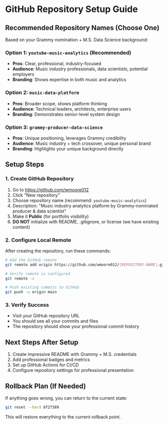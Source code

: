 # GitHub Repository Setup Guide

## Recommended Repository Names (Choose One)

Based on your Grammy nomination + M.S. Data Science background:

### Option 1: `youtube-music-analytics` (Recommended)
- **Pros**: Clear, professional, industry-focused
- **Audience**: Music industry professionals, data scientists, potential employers
- **Branding**: Shows expertise in both music and analytics

### Option 2: `music-data-platform`
- **Pros**: Broader scope, shows platform thinking
- **Audience**: Technical leaders, architects, enterprise users
- **Branding**: Demonstrates senior-level system design

### Option 3: `grammy-producer-data-science`
- **Pros**: Unique positioning, leverages Grammy credibility
- **Audience**: Music industry + tech crossover, unique personal brand
- **Branding**: Highlights your unique background directly

## Setup Steps

### 1. Create GitHub Repository
1. Go to https://github.com/wmoore012
2. Click "New repository"
3. Choose repository name (recommend: `youtube-music-analytics`)
4. Description: "Music industry analytics platform by Grammy-nominated producer & data scientist"
5. Make it **Public** (for portfolio visibility)
6. **DO NOT** initialize with README, .gitignore, or license (we have existing content)

### 2. Configure Local Remote
After creating the repository, run these commands:

```bash
# Add the GitHub remote
git remote add origin https://github.com/wmoore012/[REPOSITORY-NAME].git

# Verify remote is configured
git remote -v

# Push existing commits to GitHub
git push -u origin main
```

### 3. Verify Success
- Visit your GitHub repository URL
- You should see all your commits and files
- The repository should show your professional commit history

## Next Steps After Setup
1. Create impressive README with Grammy + M.S. credentials
2. Add professional badges and metrics
3. Set up GitHub Actions for CI/CD
4. Configure repository settings for professional presentation

## Rollback Plan (If Needed)
If anything goes wrong, you can return to the current state:
```bash
git reset --hard 8f27389
```
This will restore everything to the current rollback point.
